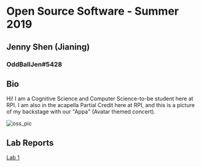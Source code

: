 # Open Source Software - Summer 2019
## Jenny Shen (Jianing)
### OddBallJen#5428

## Bio
Hi! I am a Cognitive Science and Computer Science-to-be student here at RPI. 
I am also in the acapella Partial Credit here at RPI, and this is a picture of 
my backstage with our "Appa" (Avatar themed concert). 

![oss_pic](https://user-images.githubusercontent.com/57297201/170730263-f355e9f4-7300-4cfe-9422-b9a667b9ca7a.jpg)



## Lab Reports
[Lab 1](labs/lab-01/report.md)
